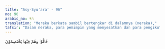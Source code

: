 ```yaml
---
title: "Asy-Syu'ara' - 96"
no: 96
arabic_no: ٩٦
translation: "Mereka berkata sambil bertengkar di dalamnya (neraka),"
tafsir: "Dalam neraka, para pemimpin yang menyesatkan dan para pengikutnya saling menyalahkan. Mereka saling mempertanyakan siapa yang telah membawa mereka melakukan kejahatan sehingga masuk neraka."
---
```

قَالُوْا وَهُمْ فِيْهَا يَخْتَصِمُوْنَ  